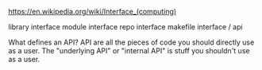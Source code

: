 
https://en.wikipedia.org/wiki/Interface_(computing)

library interface
module interface
repo interface
makefile interface / api

What defines an API? API are all the pieces of code you should directly use as a user. The "underlying API" or "internal API" is stuff you shouldn't use as a user.
